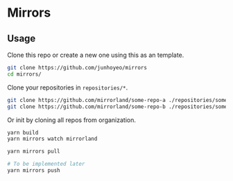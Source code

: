 # Mirrors

## Usage

Clone this repo or create a new one using this as an template.

```bash
git clone https://github.com/junhoyeo/mirrors
cd mirrors/
```

Clone your repositories in `repositories/*`.

```bash
git clone https://github.com/mirrorland/some-repo-a ./repositories/some-repo-a
git clone https://github.com/mirrorland/some-repo-b ./repositories/some-repo-b
```

Or init by cloning all repos from organization.

```bash
yarn build
yarn mirrors watch mirrorland
```

```bash
yarn mirrors pull

# To be implemented later
yarn mirrors push
```
